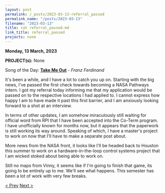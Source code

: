 ```yaml
---
layout: post
permalink: /_posts/2023-03-13-referral_passed
permalink_name: "/posts/2023-03-13"
filename: "2023-03-13"
title: cat referral_passed.md
link_title: referral_passed
projects: none
---
```

**Monday, 13 March, 2023**

**PROJECT(s):** None

Song of the Day: [**Take Me Out**](https://youtu.be/Ijk4j-r7qPA) - *Franz Ferdinand*

It's been a while, and I have a lot to catch you up on. Starting with the big news, I've passed the first check towards becoming a NASA Pathways intern. I got my referral today informing me that my application would be passed on to the respective locations I had applied to. I cannot express how happy I am to have made it past this first barrier, and I am anxiously looking forward to a shot at an interview.

In terms of other updates, I am somehow miraculously still waiting for official word from RPI that I have been accepted into the Co-Term program. I have unofficially known for months now, but it appears that the paperwork is still working its way around. Speaking of which, I have a master's project to work on now that I'll have to make a separate post about.

More news from the NASA front, it looks like I'll be headed back to Houston this summer to work on a hardware-in-the-loop control systems project that I am wicked stoked about being able to work on.

Still no maps from Vinny, it seems like if I'm going to finish that game, its going to be entirely up to me. We'll see what happens. This semester has been a lot of work with very few breaks.

[< Prev](/_posts/2023-01-06-controls_check)    [Next >](/_posts/2023-03-28-interview_and_exhaustion)
